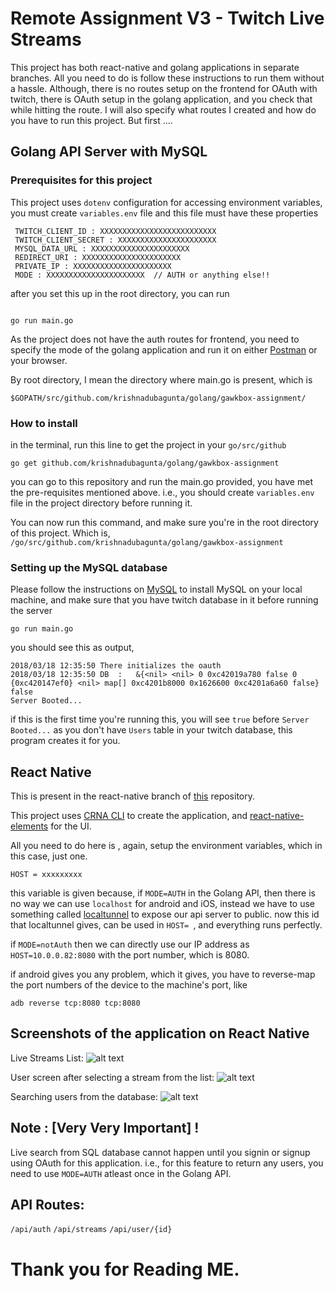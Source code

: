 # Remote Assignment V3 - Twitch Live Streams

This project has both react-native and golang applications in separate branches. All you need to do is follow these instructions to run them without a hassle. Although, there is no routes setup on the frontend for OAuth with twitch, there is OAuth setup in the golang application, and you check that while hitting the route. I will also specify what routes I created and how do you have to run this project. But first .... 

## Golang API Server with MySQL

   ### Prerequisites for this project

This project uses `dotenv` configuration for accessing environment variables,
you must create  `variables.env` file and this file must have these properties

```
 TWITCH_CLIENT_ID : XXXXXXXXXXXXXXXXXXXXXXXXXX
 TWITCH_CLIENT_SECRET : XXXXXXXXXXXXXXXXXXXXXX
 MYSQL_DATA_URL : XXXXXXXXXXXXXXXXXXXXXX
 REDIRECT_URI : XXXXXXXXXXXXXXXXXXXXXX
 PRIVATE_IP : XXXXXXXXXXXXXXXXXXXXXX
 MODE : XXXXXXXXXXXXXXXXXXXXXX  // AUTH or anything else!!
 ```

after you set this up in the root directory, you can run

```

go run main.go

```
As the project does not have the auth routes for frontend, you need to specify the mode of the golang application and run it on either [Postman](https://www.getpostman.com/) or your browser.

By root directory, I mean the directory where main.go is present, which is 

```
$GOPATH/src/github.com/krishnadubagunta/golang/gawkbox-assignment/
```


   ### How to install
  
  in the terminal, run this line to get the project in your `go/src/github` 
  ```
  go get github.com/krishnadubagunta/golang/gawkbox-assignment
  ```
  you can go to this repository and run the main.go provided, you have met the pre-requisites mentioned above. i.e., you should create `variables.env` file in the project directory before running it.
  
  You can now run this command, and make sure you're in the root directory of this project. Which is, `/go/src/github.com/krishnadubagunta/golang/gawkbox-assignment`
  
  ### Setting up the MySQL database
  Please follow the instructions on [MySQL](https://dev.mysql.com/doc/refman/5.7/en/installing.html) to install MySQL on  your local machine, and make sure that you have twitch database in it before running the server
 
  ```
  go run main.go
  ```
  
  you should see this as output, 
  ```
2018/03/18 12:35:50 There initializes the oauth
2018/03/18 12:35:50 DB  :   &{<nil> <nil> 0 0xc42019a780 false 0 {0xc420147ef0} <nil> map[] 0xc4201b8000 0x1626600 0xc4201a6a60 false}
false
Server Booted...
  ```
  if this is the first time you're running this, you will see `true` before `Server Booted...` as you don't have `Users` table in your twitch database, this program creates it for you.
  

## React Native 

This is present in the react-native branch of [this](https://github.com/krishnadubagunta/golang) repository.

This project uses [CRNA CLI](https://facebook.github.io/react-native/blog/2017/03/13/introducing-create-react-native-app.html) to create the application, and [react-native-elements](https://react-native-training.github.io/react-native-elements/docs/overview.html) for the UI. 

All you need to do here is , again, setup the environment variables, which in this case, just one. 

```
HOST = xxxxxxxxx
```

this variable is given because, if `MODE=AUTH` in the Golang API, then there is no way we can use `localhost` for android and iOS, instead we have to use something called [localtunnel](https://localtunnel.github.io/www/) to expose our api server to public. now this id that localtunnel gives, can be used in `HOST= `, and everything runs perfectly. 

if `MODE=notAuth` then we can directly use our IP address as `HOST=10.0.0.82:8080` with the port number, which is 8080. 

if android gives you any problem, which it gives, you have to reverse-map the port numbers of the device to the machine's port, like 
```
adb reverse tcp:8080 tcp:8080
```

## Screenshots of the application on React Native
Live Streams List:
![alt text](https://farm1.staticflickr.com/793/39989128795_8b29ee506c_b.jpg "Streams")

User screen after selecting a stream from the list:
![alt text](https://farm5.staticflickr.com/4784/40882549401_57928de527_b.jpg "User Page to View to Live Stream")

Searching users from the database:
![alt text](https://farm1.staticflickr.com/797/39989128115_fed0427913_b.jpg "Live Search from SQL Database")

## Note : [Very Very Important] !

Live search from SQL database cannot happen until you signin or signup using OAuth for this application. i.e., for this feature to return any users, you need to use `MODE=AUTH` atleast once in the Golang API.

## API Routes: 
`/api/auth`
`/api/streams`
`/api/user/{id}`

# Thank you for Reading ME.
